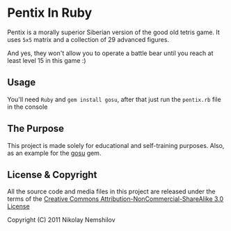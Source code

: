 # Pentix In Ruby

Pentix is a morally superior Siberian version of the good old tetris game.
It uses `5x5` matrix and a collection of 29 advanced figures.

And yes, they won't allow you to operate a battle bear until you reach at
least level 15 in this game :)


## Usage

You'll need `Ruby` and `gem install gosu`, after that just run
the `pentix.rb` file in the console


## The Purpose

This project is made solely for educational and self-training purposes.
Also, as an example for the [gosu](http://code.google.com/p/gosu) gem.


## License & Copyright

All the source code and media files in this project are released
under the terms of the
[Creative Commons Attribution-NonCommercial-ShareAlike 3.0 License](http://creativecommons.org/licenses/by-nc-sa/3.0/)

Copyright (C) 2011 Nikolay Nemshilov

